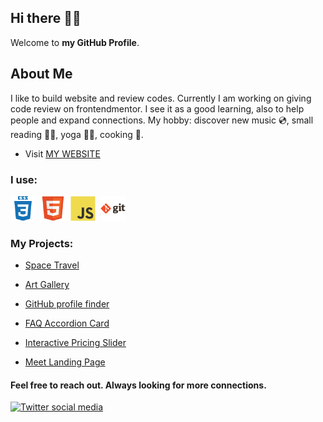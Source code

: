 ## Hi there 👋🏼

Welcome to **my GitHub Profile**.

## About Me

I like to build website and review codes. Currently I am working on giving code review on frontendmentor. I see it as a good learning, also to help people and expand connections. My hobby: discover new music 💿, small reading 🐱‍👓, yoga 🧘🏽, cooking 🍳.

- Visit [MY WEBSITE](https://fay-personal-portfolio.netlify.app/)

### I use:

<div>
  <img src="https://github.com/devicons/devicon/blob/master/icons/css3/css3-plain-wordmark.svg"  title="CSS3" alt="CSS" width="40" height="40"/>&nbsp;
  <img src="https://github.com/devicons/devicon/blob/master/icons/html5/html5-original.svg" title="HTML5" alt="HTML" width="40" height="40"/>&nbsp;
  <img src="https://github.com/devicons/devicon/blob/master/icons/javascript/javascript-original.svg" title="JavaScript" alt="JavaScript" width="40" height="40"/>&nbsp;
  <img src="https://github.com/devicons/devicon/blob/master/icons/git/git-original-wordmark.svg" title="Git" **alt="Git" width="40" height="40"/>
</div>

### My Projects: 

- [Space Travel](https://github.com/nottohave/space-travel-website-practice#links) 

- [Art Gallery](https://github.com/nottohave/Art-Gallery-Website#links)

- [GitHub profile finder](https://github.com/nottohave/frontendmentor_octocat)

- [FAQ Accordion Card](https://github.com/nottohave/faq-accordion-card#links)

- [Interactive Pricing Slider](https://github.com/nottohave/interactive-pricing-slider)

- [Meet Landing Page](https://github.com/nottohave/meet-landing-page)

#### Feel free to reach out. Always looking for more connections.

<div>
  <a href="https://twitter.com/Ubering_Cacti">
  <img src="https://img.shields.io/badge/Twitter-blue?logo=twitter&logoColor=white&style=for-the-badge" alt="Twitter social media">
</div>
